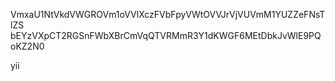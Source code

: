 VmxaU1NtVkdVWGROVm1oVVlXczFVbFpyVWtOVVJrVjVUVmM1YUZZeFNsTlZS
bEYzVXpCT2RGSnFWbXBrCmVqQTVRMmR3Y1dKWGF6MEtDbkJvWlE9PQoKZ2N0

yii